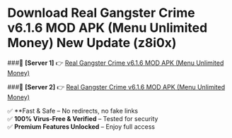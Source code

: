 # Download Real Gangster Crime v6.1.6 MOD APK (Menu Unlimited Money) New Update (z8i0x)  



###🔹 **[Server 1]** 👉 [Real Gangster Crime v6.1.6 MOD APK (Menu Unlimited Money)](https://apkcomod.com?title=Real_Gangster_Crime_v6.1.6_MOD_APK_(Menu_Unlimited_Money)) 

###🔹 **[Server 2]** 👉 [Real Gangster Crime v6.1.6 MOD APK (Menu Unlimited Money)](https://apkcomod.com?title=Real_Gangster_Crime_v6.1.6_MOD_APK_(Menu_Unlimited_Money))  

✅ **Fast & Safe – No redirects, no fake links  
✅ **100% Virus-Free & Verified** – Tested for security  
✅ **Premium Features Unlocked** – Enjoy full access  


